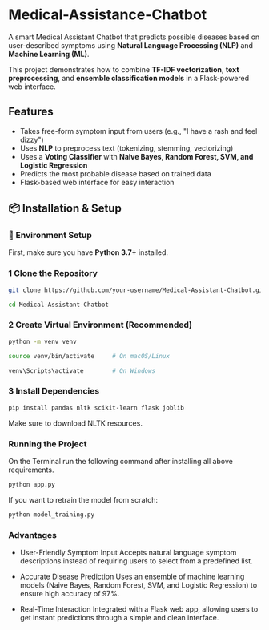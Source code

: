 # Medical-Assistance-Chatbot
A smart Medical Assistant Chatbot that predicts possible diseases based on user-described symptoms using **Natural Language Processing (NLP)** and **Machine Learning (ML)**. 

This project demonstrates how to combine **TF-IDF vectorization**, **text preprocessing**, and **ensemble classification models** in a Flask-powered web interface.
##  Features

- Takes free-form symptom input from users (e.g., "I have a rash and feel dizzy")
- Uses **NLP** to preprocess text (tokenizing, stemming, vectorizing)
- Uses a **Voting Classifier** with **Naive Bayes, Random Forest, SVM, and Logistic Regression**
- Predicts the most probable disease based on trained data
- Flask-based web interface for easy interaction
## 📦 Installation & Setup

### 🔧 Environment Setup

First, make sure you have **Python 3.7+** installed.

### 1️ Clone the Repository
```bash
git clone https://github.com/your-username/Medical-Assistant-Chatbot.git

cd Medical-Assistant-Chatbot
```
### 2️ Create Virtual Environment (Recommended)
```bash
python -m venv venv

source venv/bin/activate     # On macOS/Linux

venv\Scripts\activate        # On Windows
```
### 3️ Install Dependencies
```bash
pip install pandas nltk scikit-learn flask joblib
```
Make sure to download NLTK resources.

### Running the Project
On the Terminal run the following command after installing all above requirements.
```bash
python app.py
```
If you want to retrain the model from scratch:
```bash
python model_training.py
```

### Advantages
- User-Friendly Symptom Input
Accepts natural language symptom descriptions instead of requiring users to select from a predefined list.

- Accurate Disease Prediction
Uses an ensemble of machine learning models (Naive Bayes, Random Forest, SVM, and Logistic Regression) to ensure high accuracy of 97%.

- Real-Time Interaction
Integrated with a Flask web app, allowing users to get instant predictions through a simple and clean interface.
